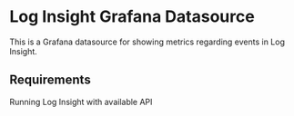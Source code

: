 # Log Insight Grafana Datasource

This is a Grafana datasource for showing metrics regarding events in Log Insight. 

## Requirements

Running Log Insight with available API
